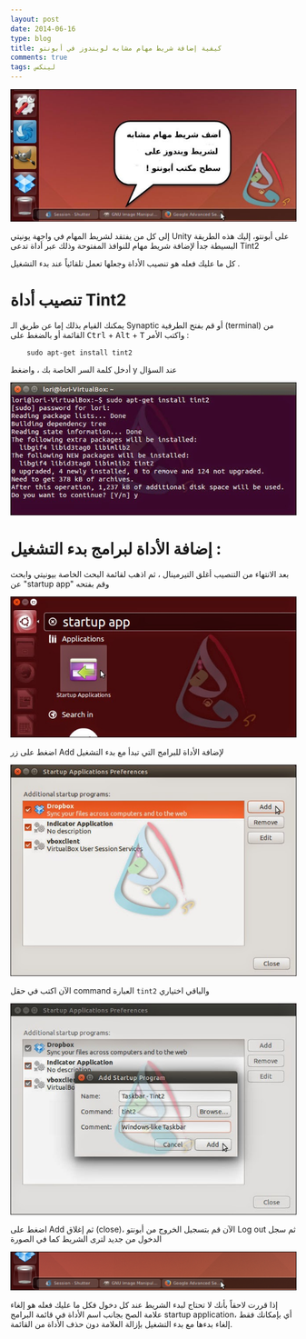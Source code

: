 ```yaml
---
layout: post 
date: 2014-06-16
type: blog
title: كيفية إضافة شريط مهام مشابه لويندوز في أبونتو
comments: true
tags: لينكس
---
```



![شريط مهام أبونتو tint2](/assets/00_lead_image_taskbar.jpg)


إلى كل من يفتقد لشريط المهام في واجهة يونيتي Unity على أبونتو، إليك هذه الطريقة البسيطة جدأ لإضافة شريط مهام للنوافذ المفتوحة وذلك عبر أداة تدعى Tint2

كل ما عليك فعله هو تنصيب الأداة وجعلها تعمل تلقائياً عند بدء التشغيل .

# تنصيب أداة Tint2

يمكنك القيام بذلك إما عن طريق الـ Synaptic أو قم بفتح الطرفية (terminal) من القائمة أو بالضغط على <kbd>Ctrl</kbd> + <kbd>Alt</kbd> + <kbd>T</kbd> واكتب الأمر :

		sudo apt-get install tint2

أدخل كلمة السر الخاصة بك ، واضغط y عند السؤال

![installing tint task bar](/assets/02_do_you_want_to_continue1.jpg)

# إضافة الأداة لبرامج بدء التشغيل :

بعد الانتهاء من التنصيب أغلق التيرمينال ، ثم اذهب لقائمة البحث الخاصة بيونيتي وابحث عن "startup app" وقم بفتحه


![running tint for ubuntu](/assets/05_opening_startup_apps.jpg)

اضغط على زر Add لإضافة الأداة للبرامج التي تبدأ مع بدء التشغيل

![making tint as startup app in ubuntu](/assets/06_clicking_add.jpg)

 الآن اكتب في حقل command العبارة `tint2` والباقي اختياري

![adding tint to startup menu](/assets/07_entering_startup_app_info.jpg)

اضغط على Add ثم إغلاق (close)، الآن قم بتسجيل الخروج من أبونتو  Log out ثم سجل الدخول من جديد  لترى الشريط كما في الصورة

![tint preview windows taskbar in ubuntu](/assets/09_taskbar.png)

إذا قررت لاحقاً بأنك لا تحتاج لبدء الشريط عند كل دخول فكل ما عليك فعله هو إلغاء علامة الصح بجانب اسم الأداة في قائمة البرامج startup application، أي بإمكانك فقط إلغاء بدءها مع بدء التشغيل بإزالة العلامة دون حذف الأداة من القائمة.
